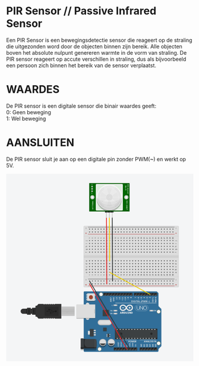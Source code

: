 # PIR Sensor // Passive Infrared Sensor
Een PIR Sensor is een bewegingsdetectie sensor die reageert op de straling die uitgezonden word door de objecten binnen zijn bereik. Alle objecten boven het absolute nulpunt genereren warmte in de vorm van straling. De PIR sensor reageert op accute verschillen in straling, dus als bijvoorbeeld een persoon zich binnen het bereik van de sensor verplaatst.

# WAARDES
De PIR sensor is een digitale sensor die binair waardes geeft: <br>
0:  Geen beweging <br>
1:  Wel beweging

# AANSLUITEN
De PIR sensor sluit je aan op een digitale pin zonder PWM(~) en werkt op 5V.

<img src="PIR-SENSOR CIRCUIT.png" />
